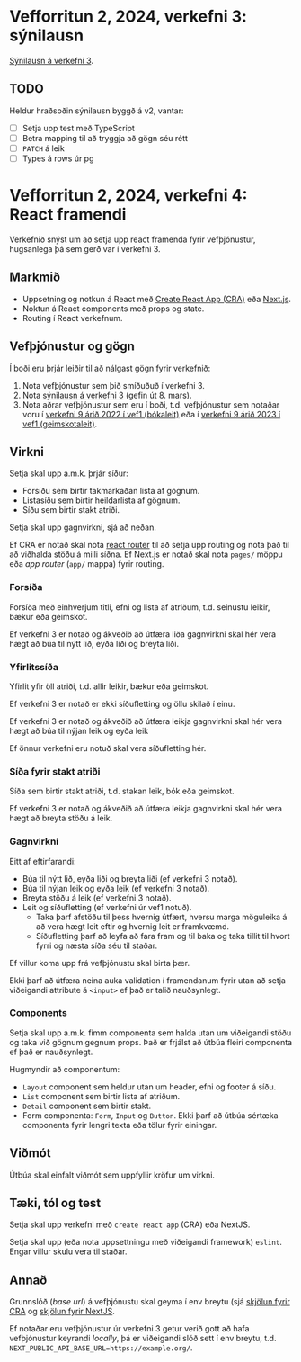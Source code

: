 # Vefforritun 2, 2024, verkefni 3: sýnilausn

[Sýnilausn á verkefni 3](https://github.com/vefforritun/vef2-2024-v3).

## TODO

Heldur hraðsoðin sýnilausn byggð á v2, vantar:

- [ ] Setja upp test með TypeScript
- [ ] Betra mapping til að tryggja að gögn séu rétt
- [ ] `PATCH` á leik
- [ ] Types á rows úr pg

# Vefforritun 2, 2024, verkefni 4: React framendi

Verkefnið snýst um að setja upp react framenda fyrir vefþjónustur, hugsanlega þá sem gerð var í verkefni 3.

## Markmið

- Uppsetning og notkun á React með [Create React App (CRA)](https://create-react-app.dev/) eða [Next.js](https://nextjs.org/).
- Noktun á React components með props og state.
- Routing í React verkefnum.

## Vefþjónustur og gögn

Í boði eru þrjár leiðir til að nálgast gögn fyrir verkefnið:

1. Nota vefþjónustur sem þið smíðuðuð í verkefni 3.
2. Nota [sýnilausn á verkefni 3](https://github.com/vefforritun/vef2-2023-v3-synilausn) (gefin út 8. mars).
3. Nota aðrar vefþjónustur sem eru í boði, t.d. vefþjónustur sem notaðar voru í [verkefni 9 árið 2022 í vef1 (bókaleit)](https://github.com/vefforritun/vef1-2022-v9) eða í [verkefni 9 árið 2023 í vef1 (geimskotaleit)](https://github.com/vefforritun/vef1-2023-v9).

## Virkni

Setja skal upp a.m.k. þrjár síður:

- Forsíðu sem birtir takmarkaðan lista af gögnum.
- Listasíðu sem birtir heildarlista af gögnum.
- Síðu sem birtir stakt atriði.

Setja skal upp gagnvirkni, sjá að neðan.

Ef CRA er notað skal nota [react router](https://reactrouter.com/en/main) til að setja upp routing og nota það til að viðhalda stöðu á milli síðna. Ef Next.js er notað skal nota `pages/` möppu eða _app router_ (`app/` mappa) fyrir routing.

### Forsíða

Forsíða með einhverjum titli, efni og lista af atriðum, t.d. seinustu leikir, bækur eða geimskot.

Ef verkefni 3 er notað og ákveðið að útfæra liða gagnvirkni skal hér vera hægt að búa til nýtt lið, eyða liði og breyta liði.

### Yfirlitssíða

Yfirlit yfir öll atriði, t.d. allir leikir, bækur eða geimskot.

Ef verkefni 3 er notað er ekki síðufletting og öllu skilað í einu.

Ef verkefni 3 er notað og ákveðið að útfæra leikja gagnvirkni skal hér vera hægt að búa til nýjan leik og eyða leik

Ef önnur verkefni eru notuð skal vera síðufletting hér.

### Síða fyrir stakt atriði

Síða sem birtir stakt atriði, t.d. stakan leik, bók eða geimskot.

Ef verkefni 3 er notað og ákveðið að útfæra leikja gagnvirkni skal hér vera hægt að breyta stöðu á leik.

### Gagnvirkni

Eitt af eftirfarandi:

- Búa til nýtt lið, eyða liði og breyta liði (ef verkefni 3 notað).
- Búa til nýjan leik og eyða leik (ef verkefni 3 notað).
- Breyta stöðu á leik (ef verkefni 3 notað).
- Leit og síðufletting (ef verkefni úr vef1 notuð).
  - Taka þarf afstöðu til þess hvernig útfært, hversu marga möguleika á að vera hægt leit eftir og hvernig leit er framkvæmd.
  - Síðufletting þarf að leyfa að fara fram og til baka og taka tillit til hvort fyrri og næsta síða séu til staðar.

Ef villur koma upp frá vefþjónustu skal birta þær.

Ekki þarf að útfæra neina auka validation í framendanum fyrir utan að setja viðeigandi attribute á `<input>` ef það er talið nauðsynlegt.

### Components

Setja skal upp a.m.k. fimm componenta sem halda utan um viðeigandi stöðu og taka við gögnum gegnum props. Það er frjálst að útbúa fleiri componenta ef það er nauðsynlegt.

Hugmyndir að componentum:

- `Layout` component sem heldur utan um header, efni og footer á síðu.
- `List` component sem birtir lista af atriðum.
- `Detail` component sem birtir stakt.
- Form componenta: `Form`, `Input` og `Button`. Ekki þarf að útbúa sértæka componenta fyrir lengri texta eða tölur fyrir einingar.

## Viðmót

Útbúa skal einfalt viðmót sem uppfyllir kröfur um virkni.

## Tæki, tól og test

Setja skal upp verkefni með `create react app` (CRA) eða NextJS.

Setja skal upp (eða nota uppsettningu með viðeigandi framework) `eslint`. Engar villur skulu vera til staðar.

## Annað

Grunnslóð (_base url_) á vefþjónustu skal geyma í env breytu (sjá [skjölun fyrir CRA](https://create-react-app.dev/docs/adding-custom-environment-variables/) og [skjölun fyrir NextJS](https://nextjs.org/docs/pages/building-your-application/configuring/environment-variables#exposing-environment-variables-to-the-browser).

Ef notaðar eru vefþjónustur úr verkefni 3 getur verið gott að hafa vefþjónustur keyrandi _locally_, þá er viðeigandi slóð sett í env breytu, t.d. `NEXT_PUBLIC_API_BASE_URL=https://example.org/`.
